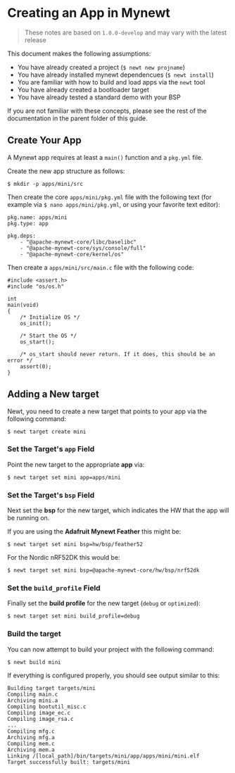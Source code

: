 # Creating an App in Mynewt

> These notes are based on `1.0.0-develop` and may vary with the latest release

This document makes the following assumptions:

- You have already created a project (`$ newt new projname`)
- You have already installed mynewt dependencues (`$ newt install`)
- You are familiar with how to build and load apps via the `newt` tool
- You have already created a bootloader target
- You have already tested a standard demo with your BSP

If you are not familiar with these concepts, please see the rest of the
documentation in the parent folder of this guide.

## Create Your App

A Mynewt app requires at least a `main()` function and a `pkg.yml` file.

Create the new app structure as follows:

```
$ mkdir -p apps/mini/src
```

Then create the core `apps/mini/pkg.yml` file with the following text (for
example via `$ nano apps/mini/pkg.yml`, or using your favorite text editor):

```
pkg.name: apps/mini
pkg.type: app

pkg.deps:
    - "@apache-mynewt-core/libc/baselibc"
    - "@apache-mynewt-core/sys/console/full"
    - "@apache-mynewt-core/kernel/os"
```

Then create a `apps/mini/src/main.c` file with the following code:

```
#include <assert.h>
#include "os/os.h"

int
main(void)
{
    /* Initialize OS */
    os_init();

    /* Start the OS */
    os_start();

    /* os_start should never return. If it does, this should be an error */
    assert(0);
}
```

## Adding a New target

Newt, you need to create a new target that points to your app via the following
command:

```
$ newt target create mini
```

### Set the Target's `app` Field

Point the new target to the appropriate **app** via:

```
$ newt target set mini app=apps/mini
```

### Set the Target's `bsp` Field

Next set the **bsp** for the new target, which indicates the HW that the app
will be running on.

If you are using the **Adafruit Mynewt Feather** this might be:

```
$ newt target set mini bsp=hw/bsp/feather52
```

For the Nordic nRF52DK this would be:

```
$ newt target set mini bsp=@apache-mynewt-core/hw/bsp/nrf52dk
```

### Set the `build_profile` Field

Finally set the **build profile** for the new target (`debug` or `optimized`):

```
$ newt target set mini build_profile=debug
```

### Build the target

You can now attempt to build your project with the following command:

```
$ newt build mini
```

If everything is configured properly, you should see output similar to this:

```
Building target targets/mini
Compiling main.c
Archiving mini.a
Compiling bootutil_misc.c
Compiling image_ec.c
Compiling image_rsa.c
...
Compiling mfg.c
Archiving mfg.a
Compiling mem.c
Archiving mem.a
Linking /[local_path]/bin/targets/mini/app/apps/mini/mini.elf
Target successfully built: targets/mini
```
